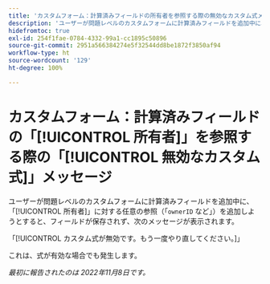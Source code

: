 ```yaml
---
title: 'カスタムフォーム：計算済みフィールドの所有者を参照する際の無効なカスタム式メッセージ'
description: 'ユーザーが問題レベルのカスタムフォームに計算済みフィールドを追加中に、所有者に対する任意の参照（「ownerID など」）を追加しようとすると、フィールドが保存されず、次のメッセージが表示されます。カスタム式が無効です。もう一度やり直してください'
hidefromtoc: true
exl-id: 254f1fae-0784-4332-99a1-cc1895c50896
source-git-commit: 2951a566384274e5f32544dd8be1872f3850af94
workflow-type: ht
source-wordcount: '129'
ht-degree: 100%

---
```


# カスタムフォーム：計算済みフィールドの「[!UICONTROL 所有者]」を参照する際の「[!UICONTROL 無効なカスタム式]」メッセージ

<!--
>[!NOTE]
>
>This issue was fixed on December 1, 2022.
-->

ユーザーが問題レベルのカスタムフォームに計算済みフィールドを追加中に、「[!UICONTROL 所有者]」に対する任意の参照（「`ownerID` など」）を追加しようとすると、フィールドが保存されず、次のメッセージが表示されます。

「[!UICONTROL カスタム式が無効です。もう一度やり直してください。]」

これは、式が有効な場合でも発生します。

_最初に報告されたのは 2022年11月8日です。_
